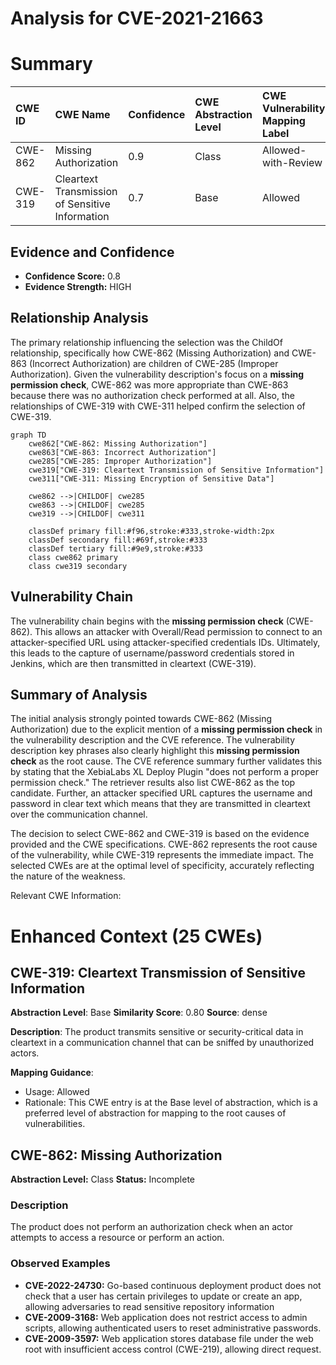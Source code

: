 # Analysis for CVE-2021-21663

# Summary
| CWE ID  | CWE Name                        | Confidence | CWE Abstraction Level | CWE Vulnerability Mapping Label | CWE-Vulnerability Mapping Notes |
| :------- | :------------------------------ | :--------- | :-------------------- | :------------------------------ | :------------------------------ |
| CWE-862 | Missing Authorization           | 0.9        | Class                 | Allowed-with-Review              | Primary CWE                     |
| CWE-319 | Cleartext Transmission of Sensitive Information | 0.7        | Base                 | Allowed              | Secondary CWE                     |

## Evidence and Confidence

*   **Confidence Score:** 0.8
*   **Evidence Strength:** HIGH

## Relationship Analysis
The primary relationship influencing the selection was the ChildOf relationship, specifically how CWE-862 (Missing Authorization) and CWE-863 (Incorrect Authorization) are children of CWE-285 (Improper Authorization). Given the vulnerability description's focus on a **missing permission check**, CWE-862 was more appropriate than CWE-863 because there was no authorization check performed at all. Also, the relationships of CWE-319 with CWE-311 helped confirm the selection of CWE-319.

```mermaid
graph TD
    cwe862["CWE-862: Missing Authorization"]
    cwe863["CWE-863: Incorrect Authorization"]
    cwe285["CWE-285: Improper Authorization"]
    cwe319["CWE-319: Cleartext Transmission of Sensitive Information"]
    cwe311["CWE-311: Missing Encryption of Sensitive Data"]
    
    cwe862 -->|CHILDOF| cwe285
    cwe863 -->|CHILDOF| cwe285
    cwe319 -->|CHILDOF| cwe311
    
    classDef primary fill:#f96,stroke:#333,stroke-width:2px
    classDef secondary fill:#69f,stroke:#333
    classDef tertiary fill:#9e9,stroke:#333
    class cwe862 primary
    class cwe319 secondary
```

## Vulnerability Chain
The vulnerability chain begins with the **missing permission check** (CWE-862). This allows an attacker with Overall/Read permission to connect to an attacker-specified URL using attacker-specified credentials IDs. Ultimately, this leads to the capture of username/password credentials stored in Jenkins, which are then transmitted in cleartext (CWE-319).

## Summary of Analysis
The initial analysis strongly pointed towards CWE-862 (Missing Authorization) due to the explicit mention of a **missing permission check** in the vulnerability description and the CVE reference. The vulnerability description key phrases also clearly highlight this **missing permission check** as the root cause. The CVE reference summary further validates this by stating that the XebiaLabs XL Deploy Plugin "does not perform a proper permission check." The retriever results also list CWE-862 as the top candidate. Further, an attacker specified URL captures the username and password in clear text which means that they are transmitted in cleartext over the communication channel.

The decision to select CWE-862 and CWE-319 is based on the evidence provided and the CWE specifications. CWE-862 represents the root cause of the vulnerability, while CWE-319 represents the immediate impact. The selected CWEs are at the optimal level of specificity, accurately reflecting the nature of the weakness.

Relevant CWE Information:

# Enhanced Context (25 CWEs)

## CWE-319: Cleartext Transmission of Sensitive Information
**Abstraction Level**: Base
**Similarity Score**: 0.80
**Source**: dense

**Description**:
The product transmits sensitive or security-critical data in cleartext in a communication channel that can be sniffed by unauthorized actors.

**Mapping Guidance**:
- Usage: Allowed
- Rationale: This CWE entry is at the Base level of abstraction, which is a preferred level of abstraction for mapping to the root causes of vulnerabilities.

## CWE-862: Missing Authorization
**Abstraction Level:** Class
**Status:** Incomplete

### Description
The product does not perform an authorization check when an actor attempts to access a resource or perform an action.

### Observed Examples
- **CVE-2022-24730:** Go-based continuous deployment product does not check that a user has certain privileges to update or create an app, allowing adversaries to read sensitive repository information
- **CVE-2009-3168:** Web application does not restrict access to admin scripts, allowing authenticated users to reset administrative passwords.
- **CVE-2009-3597:** Web application stores database file under the web root with insufficient access control (CWE-219), allowing direct request.